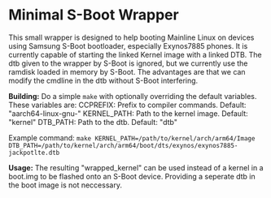 # Minimal S-Boot Wrapper
This small wrapper is designed to help booting Mainline Linux on
devices using Samsung S-Boot bootloader, especially Exynos7885 phones.
It is currently capable of starting the linked Kernel image with a
linked DTB. The dtb given to the wrapper by S-Boot is ignored, but we
currently use the ramdisk loaded in memory by S-Boot.
The advantages are that we can modify the cmdline in the dtb without
S-Boot interfering.

**Building:**
Do a simple `make` with optionally overriding the default variables.
These variables are:
CCPREFIX: Prefix to compiler commands. Default: "aarch64-linux-gnu-"
KERNEL_PATH: Path to the kernel image. Default: "kernel"
DTB_PATH: Path to the dtb. Default: "dtb"

Example command:
`make KERNEL_PATH=/path/to/kernel/arch/arm64/Image DTB_PATH=/path/to/kernel/arch/arm64/boot/dts/exynos/exynos7885-jackpotlte.dtb`

**Usage:**
The resulting "wrapped_kernel" can be used instead of a kernel in a
boot.img to be flashed onto an S-Boot device. Providing a seperate
dtb in the boot image is not neccessary.
